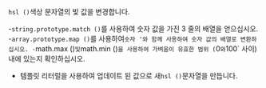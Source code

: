 `hsl ()`색상 문자열의 빛 값을 변경합니다.

-`string.prototype.match ()`를 사용하여 숫자 값을 가진 3 줄의 배열을 얻으십시오.
-`array.prototype.map ()`를 사용하여`숫자 '와 함께 사용하여 숫자 값의 배열로 변환하십시오.
-`math.max ()`및`math.min ()`을 사용하여 가벼움이 유효한 범위 (`0`와`100` 사이) 내에 있는지 확인하십시오.
- 템플릿 리터럴을 사용하여 업데이트 된 값으로 새`hsl ()`문자열을 만듭니다.
